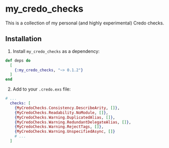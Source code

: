 # my_credo_checks

This is a collection of my personal (and highly experimental) Credo checks.

## Installation

1. Install `my_credo_checks` as a dependency:

```elixir
def deps do
  [
    {:my_credo_checks, "~> 0.1.2"}
  ]
end
```

2. Add to your `.credo.exs` file:

```elixir
# ...
  checks: [
    {MyCredoChecks.Consistency.DescribeArity, []},
    {MyCredoChecks.Readability.NoModule, []},
    {MyCredoChecks.Warning.DuplicatedAlias, []},
    {MyCredoChecks.Warning.RedundantDelegateAlias, []},
    {MyCredoChecks.Warning.RejectTags, []},
    {MyCredoChecks.Warning.UnspecifiedAsync, []}
    # ...
  ]
```
